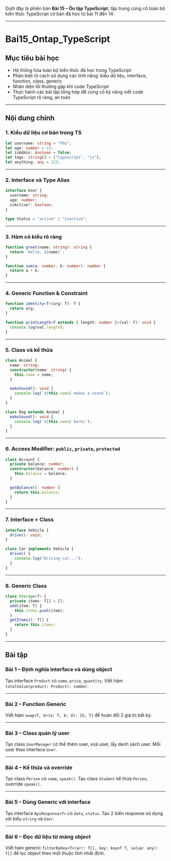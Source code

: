 ﻿Dưới đây là phiên bản **Bài 15 – Ôn tập TypeScript**, tập trung củng cố toàn bộ kiến thức TypeScript cơ bản đã học từ bài 11 đến 14:

---

# Bai15\_Ontap\_TypeScript

## Mục tiêu bài học

* Hệ thống hóa toàn bộ kiến thức đã học trong TypeScript
* Phân biệt rõ cách sử dụng các tính năng: kiểu dữ liệu, interface, function, class, generic
* Nhận diện lỗi thường gặp khi code TypeScript
* Thực hành các bài tập tổng hợp để củng cố kỹ năng viết code TypeScript rõ ràng, an toàn

---

## Nội dung chính

### 1. Kiểu dữ liệu cơ bản trong TS

```ts
let username: string = "Phú";
let age: number = 22;
let isAdmin: boolean = false;
let tags: string[] = ["typescript", "js"];
let anything: any = 123;
```

---

### 2. Interface và Type Alias

```ts
interface User {
  username: string;
  age: number;
  isActive?: boolean;
}

type Status = "active" | "inactive";
```

---

### 3. Hàm có kiểu rõ ràng

```ts
function greet(name: string): string {
  return `Hello, ${name}`;
}

function sum(a: number, b: number): number {
  return a + b;
}
```

---

### 4. Generic Function & Constraint

```ts
function identity<T>(arg: T): T {
  return arg;
}

function printLength<T extends { length: number }>(val: T): void {
  console.log(val.length);
}
```

---

### 5. Class và kế thừa

```ts
class Animal {
  name: string;
  constructor(name: string) {
    this.name = name;
  }

  makeSound(): void {
    console.log(`${this.name} makes a sound`);
  }
}

class Dog extends Animal {
  makeSound(): void {
    console.log(`${this.name} barks`);
  }
}
```

---

### 6. Access Modifier: `public`, `private`, `protected`

```ts
class Account {
  private balance: number;
  constructor(balance: number) {
    this.balance = balance;
  }

  getBalance(): number {
    return this.balance;
  }
}
```

---

### 7. Interface + Class

```ts
interface Vehicle {
  drive(): void;
}

class Car implements Vehicle {
  drive() {
    console.log("Driving car...");
  }
}
```

---

### 8. Generic Class

```ts
class Storage<T> {
  private items: T[] = [];
  add(item: T) {
    this.items.push(item);
  }
  getItems(): T[] {
    return this.items;
  }
}
```

---

## Bài tập

### Bài 1 – Định nghĩa interface và dùng object

Tạo interface `Product` có `name`, `price`, `quantity`. Viết hàm `totalValue(product: Product): number`.

---

### Bài 2 – Function Generic

Viết hàm `swap<T, U>(a: T, b: U): [U, T]` để hoán đổi 2 giá trị bất kỳ.

---

### Bài 3 – Class quản lý user

Tạo class `UserManager` có thể thêm user, xoá user, lấy danh sách user. Mỗi user theo interface `User`.

---

### Bài 4 – Kế thừa và override

Tạo class `Person` có `name`, `speak()`. Tạo class `Student` kế thừa `Person`, override `speak()`.

---

### Bài 5 – Dùng Generic với interface

Tạo interface `ApiResponse<T>` có `data`, `status`. Tạo 2 biến response sử dụng với kiểu `string` và `User`.

---

### Bài 6 – Đọc dữ liệu từ mảng object

Viết hàm generic `filterByKey<T>(arr: T[], key: keyof T, value: any): T[]` để lọc object theo một thuộc tính nhất định.

